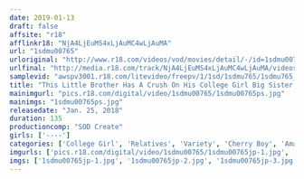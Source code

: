 ```yaml
---
date: 2019-01-13
draft: false
affsite: "r18"
afflinkr18: "NjA4LjEuMS4xLjAuMC4wLjAuMA"
url: "1sdmu00765"
urloriginal: "http://www.r18.com/videos/vod/movies/detail/-/id=1sdmu00765"
urlfinal: "http://media.r18.com/track/NjA4LjEuMS4xLjAuMC4wLjAuMA/videos/vod/movies/detail/-/id=1sdmu00765"
samplevid: "awspv3001.r18.com/litevideo/freepv/1/1sd/1sdmu765/1sdmu765_dmb_w.mp4"
title: "This Little Brother Has A Crush On His College Girl Big Sister, So She Pretended To Miss The Last Train Home, And They Spent The Night In A Love Hotel For The First Time Ever, And She Decided To Lure His Cherry Boy Ass To Temptation When He Touched His Fully Matured Big Sister's Body, His Passion Exploded And There Was No Condom Available, So Would They Cross The Line And Commit The Forbidden Act Of Incest!?"
mainimgurl: "pics.r18.com/digital/video/1sdmu00765/1sdmu00765ps.jpg"
mainimgs: "1sdmu00765ps.jpg"
releasedate: "Jan. 25, 2018"
duration: 135
productioncomp: "SOD Create"
girls: ['----']
categories: ['College Girl', 'Relatives', 'Variety', 'Cherry Boy', 'Amateur', 'Sister', 'Creampie', 'Hi-Def']
imgurls: ['pics.r18.com/digital/video/1sdmu00765/1sdmu00765jp-1.jpg', 'pics.r18.com/digital/video/1sdmu00765/1sdmu00765jp-2.jpg', 'pics.r18.com/digital/video/1sdmu00765/1sdmu00765jp-3.jpg', 'pics.r18.com/digital/video/1sdmu00765/1sdmu00765jp-4.jpg', 'pics.r18.com/digital/video/1sdmu00765/1sdmu00765jp-5.jpg', 'pics.r18.com/digital/video/1sdmu00765/1sdmu00765jp-6.jpg', 'pics.r18.com/digital/video/1sdmu00765/1sdmu00765jp-7.jpg', 'pics.r18.com/digital/video/1sdmu00765/1sdmu00765jp-8.jpg', 'pics.r18.com/digital/video/1sdmu00765/1sdmu00765jp-9.jpg', 'pics.r18.com/digital/video/1sdmu00765/1sdmu00765jp-10.jpg', 'pics.r18.com/digital/video/1sdmu00765/1sdmu00765jp-11.jpg', 'pics.r18.com/digital/video/1sdmu00765/1sdmu00765jp-12.jpg', 'pics.r18.com/digital/video/1sdmu00765/1sdmu00765jp-13.jpg', 'pics.r18.com/digital/video/1sdmu00765/1sdmu00765jp-14.jpg', 'pics.r18.com/digital/video/1sdmu00765/1sdmu00765jp-15.jpg', 'pics.r18.com/digital/video/1sdmu00765/1sdmu00765jp-16.jpg', 'pics.r18.com/digital/video/1sdmu00765/1sdmu00765jp-17.jpg', 'pics.r18.com/digital/video/1sdmu00765/1sdmu00765jp-18.jpg', 'pics.r18.com/digital/video/1sdmu00765/1sdmu00765jp-19.jpg', 'pics.r18.com/digital/video/1sdmu00765/1sdmu00765jp-20.jpg']
imgs: ['1sdmu00765jp-1.jpg', '1sdmu00765jp-2.jpg', '1sdmu00765jp-3.jpg', '1sdmu00765jp-4.jpg', '1sdmu00765jp-5.jpg', '1sdmu00765jp-6.jpg', '1sdmu00765jp-7.jpg', '1sdmu00765jp-8.jpg', '1sdmu00765jp-9.jpg', '1sdmu00765jp-10.jpg', '1sdmu00765jp-11.jpg', '1sdmu00765jp-12.jpg', '1sdmu00765jp-13.jpg', '1sdmu00765jp-14.jpg', '1sdmu00765jp-15.jpg', '1sdmu00765jp-16.jpg', '1sdmu00765jp-17.jpg', '1sdmu00765jp-18.jpg', '1sdmu00765jp-19.jpg', '1sdmu00765jp-20.jpg']
---
```

